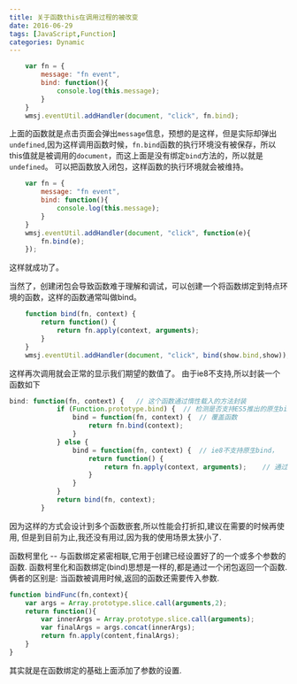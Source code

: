 ```yaml
---
title: 关于函数this在调用过程的被改变
date: 2016-06-29
tags: [JavaScript,Function]
categories: Dynamic
---
```


```javascript
    var fn = {
        message: "fn event",
        bind: function(){
            console.log(this.message);
        }
    }
    wmsj.eventUtil.addHandler(document, "click", fn.bind);
```

上面的函数就是点击页面会弹出`message`信息，预想的是这样，但是实际却弹出`undefined`,因为这样调用函数时候，`fn.bind`函数的执行环境没有被保存，所以this值就是被调用的`document`，而这上面是没有绑定`bind`方法的，所以就是`undefined`。
可以把函数放入闭包，这样函数的执行环境就会被维持。

```javascript
    var fn = {
        message: "fn event",
        bind: function(){
            console.log(this.message);
        }
    }
    wmsj.eventUtil.addHandler(document, "click", function(e){
        fn.bind(e);
    });
```

这样就成功了。

当然了，创建闭包会导致函数难于理解和调试，可以创建一个将函数绑定到特点环境的函数，这样的函数通常叫做bind。

```javascript
    function bind(fn, context) {
        return function() {
            return fn.apply(context, arguments);
        }
    }
    wmsj.eventUtil.addHandler(document, "click", bind(show.bind,show));
```

这样再次调用就会正常的显示我们期望的数值了。
由于ie8不支持,所以封装一个函数如下

```javascript
bind: function(fn, context) {   // 这个函数通过惰性载入的方法封装
            if (Function.prototype.bind) {  // 检测是否支持ES5推出的原生bind方法
                bind = function(fn, context) {  // 覆盖函数
                    return fn.bind(context);
                }
            } else {
                bind = function(fn, context) {  // ie8不支持原生bind，
                    return function() {
                        return fn.apply(context, arguments);    // 通过闭包来保存fn的执行环境
                    }
                }
            }
            return bind(fn, context);
        }
```

因为这样的方式会设计到多个函数嵌套,所以性能会打折扣,建议在需要的时候再使用,
但是到目前为止,我还没有用过,因为我的使用场景太狭小了.

函数柯里化 -- 与函数绑定紧密相联,它用于创建已经设置好了的一个或多个参数的函数.
函数柯里化和函数绑定(bind)思想是一样的,都是通过一个闭包返回一个函数.俩者的区别是:
当函数被调用时候,返回的函数还需要传入参数.

```javascript
function bindFunc(fn,context){
    var args = Array.prototype.slice.call(arguments,2);
    return function(){
        var innerArgs = Array.prototype.slice.call(arguments);
        var finalArgs = args.concat(innerArgs);
        return fn.apply(content,finalArgs);
    }
}
```

其实就是在函数绑定的基础上面添加了参数的设置.
